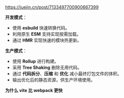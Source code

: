 https://juejin.cn/post/7133497700900667399

**开发模式**：

- 使用 **esbuild** 快速转换代码。
- 利用原生 **ESM** 支持实现按需加载。
- 通过 **HMR** 实现快速的模块热更新。

**生产模式**：

- 使用 **Rollup** 进行构建。
- 采用 **Tree Shaking** 删除无用代码。
- 通过 **代码拆分**、**压缩** 和 **优化** 减小最终打包文件的体积。
- 输出优化后的静态资源，供生产环境使用。



**为什么 vite 比 webpack 更快**

